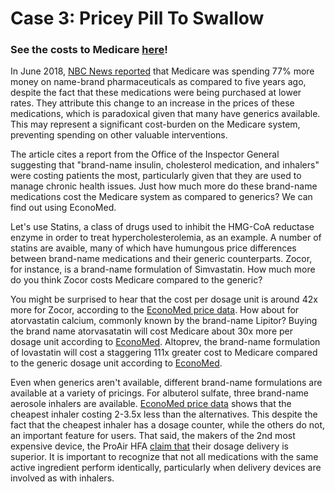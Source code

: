 # Case 3: Pricey Pill To Swallow

### See the costs to Medicare <a href="#" target="_blank">here</a>!

In June 2018, [NBC News reported](https://www.nbcnews.com/business/business-news/medicare-spending-name-brand-drugs-rose-77-percent-over-five-n880096) that Medicare was spending 77% more money on name-brand pharmaceuticals as compared to five years ago, despite the fact that these medications were being purchased at lower rates. They attribute this change to an increase in the prices of these medications, which is paradoxical given that many have generics available. This may represent a significant cost-burden on the Medicare system, preventing spending on other valuable interventions.

The article cites a report from the Office of the Inspector General suggesting that "brand-name insulin, cholesterol medication, and inhalers" were costing patients the most, particularly given that they are used to manage chronic health issues. Just how much more do these brand-name medications cost the Medicare system as compared to generics? We can find out using EconoMed.

Let's use Statins, a class of drugs used to inhibit the HMG-CoA reductase enzyme in order to treat hypercholesterolemia, as an example. A number of statins are avaible, many of which have humungous price differences between brand-name medications and their generic counterparts. Zocor, for instance, is a brand-name formulation of Simvastatin. How much more do you think Zocor costs Medicare compared to the generic?

You might be surprised to hear that the cost per dosage unit is around 42x more for Zocor, according to the [EconoMed price data](https://jpoles1.github.io/economed/?locale=MANHATTAN%2C%20NY&outpatient=&inpatient=&pharma=Simvastatin%2CZocor%20-%20Simvastatin). How about for atorvastatin calcium, commonly known by the brand-name Lipitor? Buying the brand name atorvasatatin will cost Medicare about 30x more per dosage unit according to [EconoMed](https://jpoles1.github.io/economed//?locale=MANHATTAN%2C%20NY&outpatient=&inpatient=&pharma=Lipitor%20-%20Atorvastatin%20Calcium%2CAtorvastatin%20Calcium). Altoprev, the brand-name formulation of lovastatin will cost a staggering 111x greater cost to Medicare compared to the generic dosage unit according to [EconoMed](https://jpoles1.github.io/economed/?locale=MANHATTAN%2C%20NY&outpatient=&inpatient=&pharma=Lovastatin%2CAltoprev%20-%20Lovastatin).

Even when generics aren't available, different brand-name formulations are available at a variety of pricings. For albuterol sulfate, three brand-name aerosole inhalers are available. [EconoMed price data](https://jpoles1.github.io/economed/?locale=MANHATTAN%2C%20NY&outpatient=&inpatient=&pharma=Ventolin%20HFA%20-%20Albuterol%20Sulfate%2CProair%20HFA%20-%20Albuterol%20Sulfate%2CProventil%20HFA%20-%20Albuterol%20Sulfate) shows that the cheapest inhaler costing 2-3.5x less than the alternatives. This despite the fact that the cheapest inhaler has a dosage counter, while the others do not, an important feature for users. That said, the makers of the 2nd most expensive device, the ProAir HFA [claim that](https://www.ncbi.nlm.nih.gov/pubmed/22191397) their dosage delivery is superior. It is important to recognize that not all medications with the same active ingredient perform identically, particularly when delivery devices are involved as with inhalers. 